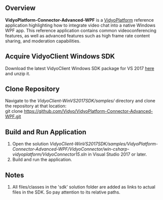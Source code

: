## Overview
**VidyoPlatform-Connector-Advanced-WPF** is a [VidyoPlatform](https://vidyo.github.io/vidyoplatform.github.io) reference application highlighting how to integrate video chat into a native Windows WPF app. This reference application contains common videoconferencing features, as well as advanced features such as high frame rate content sharing, and moderation capabilities.

## Acquire VidyoClient Windows SDK
Download the latest VidyoClient Windows SDK package for VS 2017 [here](https://static.vidyo.io/latest/package/VidyoClient-WinVS2017SDK.zip) and unzip it.

## Clone Repository
Navigate to the *VidyoClient-WinVS2017SDK/samples/* directory and clone the repository at that location:<br/>
git clone https://github.com/Vidyo/VidyoPlatform-Connector-Advanced-WPF.git

## Build and Run Application
1. Open the solution *VidyoClient-WinVS2017SDK/samples/VidyoPlatform-Connector-Advanced-WPF/VidyoConnector/win-csharp-vidyoplatform/VidyoConnector15.sln* in Visual Studio 2017 or later.
2. Build and run the application.

## Notes
1. All files/classes in the 'sdk' solution folder are added as links to actual files in the SDK. So pay attention to its relative paths.
